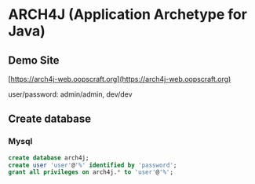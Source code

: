 # ARCH4J (Application Archetype for Java) 

## Demo Site

[https://arch4j-web.oopscraft.org](https://arch4j-web.oopscraft.org)

user/password: admin/admin, dev/dev


## Create database

### Mysql
```sql
create database arch4j;
create user 'user'@'%' identified by 'password';
grant all privileges on arch4j.* to 'user'@'%';
```


